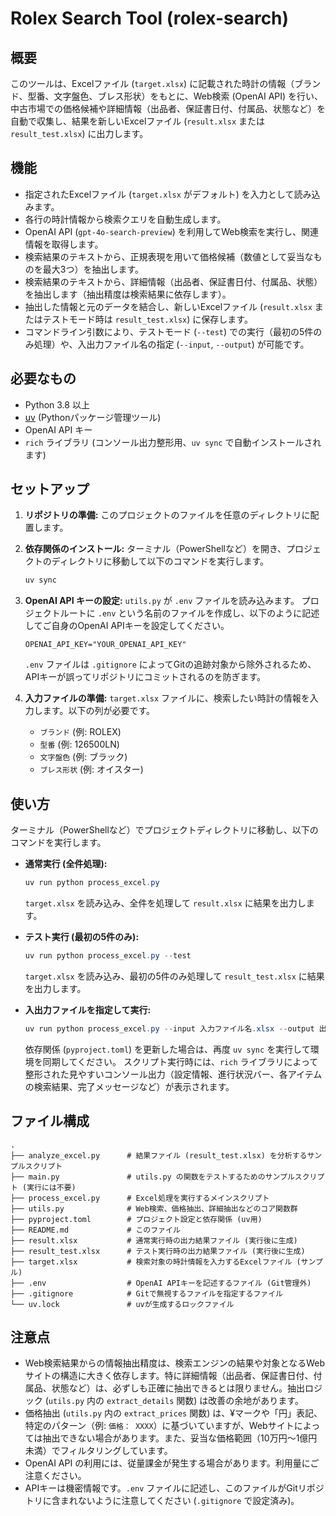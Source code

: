 # Rolex Search Tool (rolex-search)

## 概要

このツールは、Excelファイル (`target.xlsx`) に記載された時計の情報（ブランド、型番、文字盤色、ブレス形状）をもとに、Web検索 (OpenAI API) を行い、中古市場での価格候補や詳細情報（出品者、保証書日付、付属品、状態など）を自動で収集し、結果を新しいExcelファイル (`result.xlsx` または `result_test.xlsx`) に出力します。

## 機能

*   指定されたExcelファイル (`target.xlsx` がデフォルト) を入力として読み込みます。
*   各行の時計情報から検索クエリを自動生成します。
*   OpenAI API (`gpt-4o-search-preview`) を利用してWeb検索を実行し、関連情報を取得します。
*   検索結果のテキストから、正規表現を用いて価格候補（数値として妥当なものを最大3つ）を抽出します。
*   検索結果のテキストから、詳細情報（出品者、保証書日付、付属品、状態）を抽出します（抽出精度は検索結果に依存します）。
*   抽出した情報と元のデータを結合し、新しいExcelファイル (`result.xlsx` またはテストモード時は `result_test.xlsx`) に保存します。
*   コマンドライン引数により、テストモード (`--test`) での実行（最初の5件のみ処理）や、入出力ファイル名の指定 (`--input`, `--output`) が可能です。

## 必要なもの

*   Python 3.8 以上
*   [uv](https://github.com/astral-sh/uv) (Pythonパッケージ管理ツール)
*   OpenAI API キー
*   `rich` ライブラリ (コンソール出力整形用、`uv sync` で自動インストールされます)

## セットアップ

1.  **リポジトリの準備:**
    このプロジェクトのファイルを任意のディレクトリに配置します。

2.  **依存関係のインストール:**
    ターミナル（PowerShellなど）を開き、プロジェクトのディレクトリに移動して以下のコマンドを実行します。
    ```powershell
    uv sync
    ```

3.  **OpenAI API キーの設定:**
    `utils.py` が `.env` ファイルを読み込みます。
    プロジェクトルートに `.env` という名前のファイルを作成し、以下のように記述してご自身のOpenAI APIキーを設定してください。
    ```dotenv
    OPENAI_API_KEY="YOUR_OPENAI_API_KEY"
    ```
    `.env` ファイルは `.gitignore` によってGitの追跡対象から除外されるため、APIキーが誤ってリポジトリにコミットされるのを防ぎます。

4.  **入力ファイルの準備:**
    `target.xlsx` ファイルに、検索したい時計の情報を入力します。以下の列が必要です。
    *   `ブランド` (例: ROLEX)
    *   `型番` (例: 126500LN)
    *   `文字盤色` (例: ブラック)
    *   `ブレス形状` (例: オイスター)

## 使い方

ターミナル（PowerShellなど）でプロジェクトディレクトリに移動し、以下のコマンドを実行します。

*   **通常実行 (全件処理):**
    ```powershell
    uv run python process_excel.py
    ```
    `target.xlsx` を読み込み、全件を処理して `result.xlsx` に結果を出力します。

*   **テスト実行 (最初の5件のみ):**
    ```powershell
    uv run python process_excel.py --test
    ```
    `target.xlsx` を読み込み、最初の5件のみ処理して `result_test.xlsx` に結果を出力します。

*   **入出力ファイルを指定して実行:**
    ```powershell
    uv run python process_excel.py --input 入力ファイル名.xlsx --output 出力ファイル名.xlsx
    ```
    依存関係 (`pyproject.toml`) を更新した場合は、再度 `uv sync` を実行して環境を同期してください。
    スクリプト実行時には、`rich` ライブラリによって整形された見やすいコンソール出力（設定情報、進行状況バー、各アイテムの検索結果、完了メッセージなど）が表示されます。

## ファイル構成

```
.
├── analyze_excel.py      # 結果ファイル (result_test.xlsx) を分析するサンプルスクリプト
├── main.py               # utils.py の関数をテストするためのサンプルスクリプト (実行には不要)
├── process_excel.py      # Excel処理を実行するメインスクリプト
├── utils.py              # Web検索、価格抽出、詳細抽出などのコア関数群
├── pyproject.toml        # プロジェクト設定と依存関係 (uv用)
├── README.md             # このファイル
├── result.xlsx           # 通常実行時の出力結果ファイル (実行後に生成)
├── result_test.xlsx      # テスト実行時の出力結果ファイル (実行後に生成)
├── target.xlsx           # 検索対象の時計情報を入力するExcelファイル (サンプル)
├── .env                  # OpenAI APIキーを記述するファイル (Git管理外)
├── .gitignore            # Gitで無視するファイルを指定するファイル
└── uv.lock               # uvが生成するロックファイル
```

## 注意点

*   Web検索結果からの情報抽出精度は、検索エンジンの結果や対象となるWebサイトの構造に大きく依存します。特に詳細情報（出品者、保証書日付、付属品、状態など）は、必ずしも正確に抽出できるとは限りません。抽出ロジック (`utils.py` 内の `extract_details` 関数) は改善の余地があります。
*   価格抽出 (`utils.py` 内の `extract_prices` 関数) は、¥マークや「円」表記、特定のパターン（例: `価格： XXXX`）に基づいていますが、Webサイトによっては抽出できない場合があります。また、妥当な価格範囲（10万円〜1億円未満）でフィルタリングしています。
*   OpenAI API の利用には、従量課金が発生する場合があります。利用量にご注意ください。
*   APIキーは機密情報です。`.env` ファイルに記述し、このファイルがGitリポジトリに含まれないように注意してください (`.gitignore` で設定済み)。
